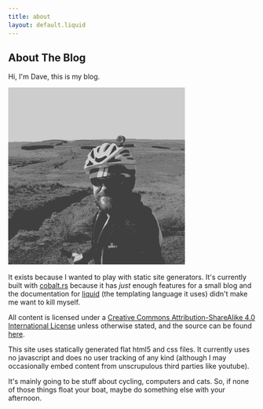 ```yaml
---
title: about
layout: default.liquid
---
```


## About The Blog

Hi, I'm Dave, this is my blog.

<img class="img_round" src="/assets/img/about.png" />

It exists because I wanted to play with static site generators. It's currently built with [cobalt.rs](https://cobalt-org.github.io/) because it has *just* enough features for a small blog and the documentation for [liquid](https://shopify.github.io/liquid/) (the templating language it uses) didn't make me want to kill myself.

All content is licensed under a [Creative Commons Attribution-ShareAlike 4.0 International License](https://creativecommons.org/licenses/by-sa/4.0/) unless otherwise stated, and the source can be found [here](https://github.com/ninjaguardsheep/itsdave).

This site uses statically generated flat html5 and css files. It currently uses no javascript and does no user tracking of any kind (although I may occasionally embed content from unscrupulous third parties like youtube).

It's mainly going to be stuff about cycling, computers and cats. So, if none of those things float your boat, maybe do something else with your afternoon.
